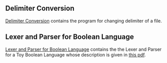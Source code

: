 ## Delimiter Conversion

[Delimiter Conversion](./Delimiter%20Conversion) contains the program for changing delimiter of a file.


## Lexer and Parser for Boolean Language

[Lexer and Parser for Boolean Language](./Lexer%20and%20Parser%20for%20Boolean%20language) contains the the Lexer and Parser for a Toy Boolean Language whose description is given in [this pdf](./Lexer%20and%20Parser%20for%20Boolean%20language/assignment2.pdf).
